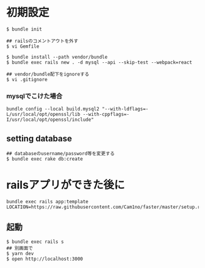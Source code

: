 # 初期設定
```
$ bundle init

## railsのコメントアウトを外す
$ vi Gemfile

$ bundle install --path vendor/bundle
$ bundle exec rails new . -d mysql --api --skip-test --webpack=react

## vendor/bundle配下をignoreする
$ vi .gitignore

```

### mysqlでこけた場合
```
bundle config --local build.mysql2 "--with-ldflags=-L/usr/local/opt/openssl/lib --with-cppflags=-I/usr/local/opt/openssl/include"
```

## setting database
```
## databaseのusername/password等を変更する
$ bundle exec rake db:create
```

# railsアプリができた後に
```
bundle exec rails app:template LOCATION=https://raw.githubusercontent.com/Cam1no/faster/master/setup.rb
```

## 起動
```
$ bundle exec rails s
## 別画面で
$ yarn dev
$ open http://localhost:3000
```
